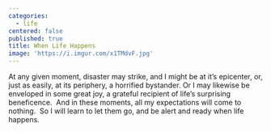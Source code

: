 ```yaml
---
categories:
  - life
centered: false
published: true
title: When Life Happens
image: 'https://i.imgur.com/x1TMdvF.jpg'
---
```

At any given moment,
disaster may strike, 
and I might be 
at it’s epicenter,
or, just as easily, 
at its periphery,
a horrified bystander.
​
Or I may likewise be
enveloped in some great joy,
a grateful recipient
of life’s surprising beneficence.
​
And in these moments,
all my expectations 
will come to nothing.
​
So I will learn to let them go,
and be alert and ready
when life happens.

